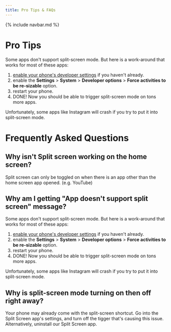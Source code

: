 ```yaml
---
title: Pro Tips & FAQs
---
```


{% include navbar.md %}

# Pro Tips
Some apps don't support split-screen mode. But here is a work-around that works for most of these apps:

1. [enable your phone's developer settings](https://developer.android.com/studio/debug/dev-options#enable) if you haven't already.
2. enable the **Settings** > **System** > **Developer options** > **Force activities to be re-sizable** option.
3. restart your phone.
4. DONE! Now you should be able to trigger split-screen mode on tons more apps.

Unfortunately, some apps like Instagram will crash if you try to put it into split-screen mode.

# Frequently Asked Questions

## Why isn't Split screen working on the home screen?
Split screen can only be toggled on when there is an app other than the home screen app opened. (e.g. YouTube)

## Why am I getting **"App doesn't support split screen"** message?
Some apps don't support split-screen mode. But here is a work-around that works for most of these apps:

1. [enable your phone's developer settings](https://developer.android.com/studio/debug/dev-options#enable) if you haven't already.
2. enable the **Settings** > **System** > **Developer options** > **Force activities to be re-sizable** option.
3. restart your phone.
4. DONE! Now you should be able to trigger split-screen mode on tons more apps.

Unfortunately, some apps like Instagram will crash if you try to put it into split-screen mode.

## Why is split-screen mode turning on then off right away?
Your phone may already come with the split-screen shortcut. Go into the Split Screen app's settings, and turn off the tigger that's causing this issue. Alternatively, uninstall our Split Screen app.
